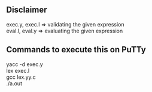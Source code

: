 ## Disclaimer

exec.y, exec.l => validating the given expression <br/> eval.l, eval.y => evaluating the given expression

## Commands to execute this on PuTTy

yacc -d exec.y <br/>
lex exec.l <br/>
gcc lex.yy.c <br/>
./a.out <br/>
